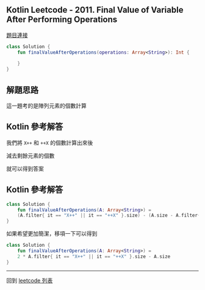 ## Kotlin Leetcode - 2011. Final Value of Variable After Performing Operations

[題目連接](https://leetcode.com/problems/final-value-of-variable-after-performing-operations/)

```kotlin
class Solution {
    fun finalValueAfterOperations(operations: Array<String>): Int {
        
    }
}
```

## 解題思路

這一題考的是陣列元素的個數計算

## Kotlin 參考解答

我們將 `X++` 和 `++X` 的個數計算出來後

減去剩餘元素的個數

就可以得到答案

## Kotlin 參考解答

```kotlin
class Solution {
    fun finalValueAfterOperations(A: Array<String>) = 
    (A.filter{ it == "X++" || it == "++X" }.size) - (A.size - A.filter{ it == "X++" || it == "++X" }.size)
}
```

如果希望更加簡潔，移項一下可以得到

```kotlin
class Solution {
    fun finalValueAfterOperations(A: Array<String>) = 
    2 * A.filter{ it == "X++" || it == "++X" }.size - A.size
}
```

------

回到 [leetcode 列表](index.md)
